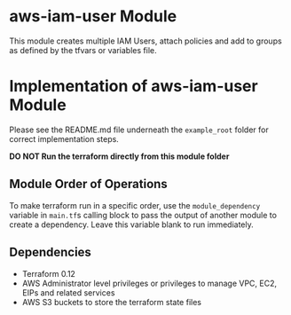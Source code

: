 aws-iam-user Module
===========================

This module creates multiple IAM Users, attach policies and add to groups as defined by the tfvars or variables file.

Implementation of aws-iam-user Module
=================================

Please see the README.md file underneath the `example_root` folder for correct implementation steps.

**DO NOT Run the terraform directly from this module folder**

Module Order of Operations
--------------------------
To make terraform run in a specific order, use the `module_dependency` variable in `main.tf`s calling block  to pass the output of another module
to create a dependency.  Leave this variable blank to run immediately.

Dependencies
------------

* Terraform 0.12
* AWS Administrator level privileges or privileges to manage VPC, EC2, EIPs and related services
* AWS S3 buckets to store the terraform state files

